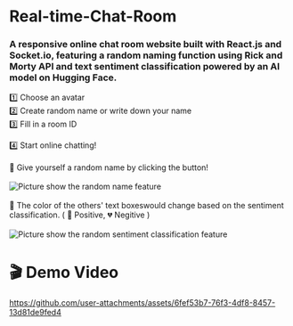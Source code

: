 # Real-time-Chat-Room

<h3>A responsive online chat room website built with React.js and Socket.io, featuring a random naming function using Rick and Morty API and text sentiment classification powered by an AI model on Hugging Face.</h3>
1️⃣ Choose an avatar 
<br/>
2️⃣ Create random name or write down your name

<br/>
3️⃣ Fill in a room ID
<br/>

4️⃣ Start online chatting!
<br/>
<br/>
📌 Give yourself a random name by clicking the button!
<br/>
<br/>
![Picture show the random name feature](https://github.com/user-attachments/assets/8df62152-7cc3-4003-9611-de40e1e0d4be)
<br/>
<br/>
📌 The color of the others' text boxeswould change based on the sentiment classification. ( 💚 Positive, 💔 Negitive )
<br/>
<br/>
![Picture show the random sentiment classification feature](https://github.com/user-attachments/assets/2a16f18a-b012-4ec1-9b32-a5c6434d81de)
<br/>
# 🎬 Demo Video
https://github.com/user-attachments/assets/6fef53b7-76f3-4df8-8457-13d81de9fed4
